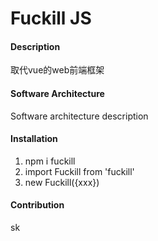 # Fuckill JS

#### Description
取代vue的web前端框架

#### Software Architecture
Software architecture description

#### Installation

1.  npm i fuckill
2.  import Fuckill from 'fuckill'
3.  new Fuckill({xxx})


#### Contribution

sk


